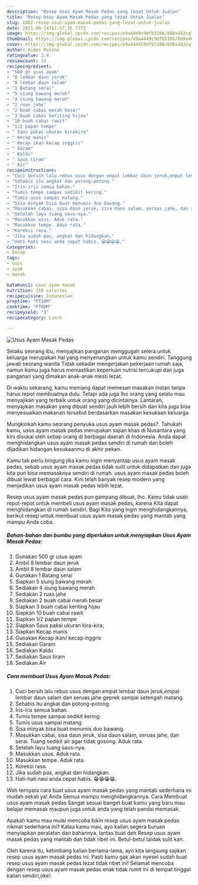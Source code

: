 ```yaml
---
description: "Resep Usus Ayam Masak Pedas yang lezat Untuk Jualan"
title: "Resep Usus Ayam Masak Pedas yang lezat Untuk Jualan"
slug: 1002-resep-usus-ayam-masak-pedas-yang-lezat-untuk-jualan
date: 2021-06-14T11:57:35.777Z
image: https://img-global.cpcdn.com/recipes/e9a4449c9dfb5106/680x482cq70/usus-ayam-masak-pedas-foto-resep-utama.jpg
thumbnail: https://img-global.cpcdn.com/recipes/e9a4449c9dfb5106/680x482cq70/usus-ayam-masak-pedas-foto-resep-utama.jpg
cover: https://img-global.cpcdn.com/recipes/e9a4449c9dfb5106/680x482cq70/usus-ayam-masak-pedas-foto-resep-utama.jpg
author: Aiden Malone
ratingvalue: 3.4
reviewcount: 14
recipeingredient:
- "500 gr usus ayam"
- "8 lembar daun jeruk"
- "8 lembar daun salam"
- "1 Batang serai"
- "5 siung bawang merah"
- "4 siung bawang merah"
- "2 ruas jahe"
- "2 buah cabai merah besar"
- "3 buah cabai keriting hijau"
- "10 buah cabai rawit"
- "1/2 papan tempe"
- " Saus pakai ukuran kirakira"
- " Kecap manis"
- " Kecap ikan kecap inggris"
- " Garam"
- " Kaldu"
- " Saus tiram"
- " Air"
recipeinstructions:
- "Cuci bersih lalu rebus usus dengan empat lembar daun jeruk,empat lembar daun salam dan seruas jahe geprek sampai setengah matang."
- "Sehabis itu angkat dan potong-potong."
- "Iris-iris semua bahan."
- "Tumis tempe sampai sedikit kering."
- "Tumis usus sampai matang."
- "Sisa minyak bisa buat menumis duo bawang."
- "Masukkan cabai, sisa daun jeruk, sisa daun salam, seruas jahe, dan serai. Tuang sedikit air agar tidak gosong. Aduk rata."
- "Setelah layu tuang saus-nya."
- "Masukkan usus. Aduk rata."
- "Masukkan tempe. Aduk rata."
- "Koreksi rasa."
- "Jika sudah pas, angkat dan hidangkan."
- "Hati-hati nasi anda cepat habis. 😁😁😁😁."
categories:
- Resep
tags:
- usus
- ayam
- masak

katakunci: usus ayam masak 
nutrition: 116 calories
recipecuisine: Indonesian
preptime: "PT10M"
cooktime: "PT60M"
recipeyield: "3"
recipecategory: Lunch

---
```



![Usus Ayam Masak Pedas](https://img-global.cpcdn.com/recipes/e9a4449c9dfb5106/680x482cq70/usus-ayam-masak-pedas-foto-resep-utama.jpg)

Selaku seorang ibu, menyajikan panganan menggugah selera untuk keluarga merupakan hal yang menyenangkan untuk kamu sendiri. Tanggung jawab seorang  wanita Tidak sekadar mengerjakan pekerjaan rumah saja, namun kamu juga harus memastikan keperluan nutrisi tercukupi dan juga panganan yang dimakan anak-anak mesti lezat.

Di waktu  sekarang, kamu memang dapat memesan masakan instan tanpa harus repot membuatnya dulu. Tetapi ada juga lho orang yang selalu mau menyajikan yang terbaik untuk orang yang dicintainya. Lantaran, menyajikan masakan yang dibuat sendiri jauh lebih bersih dan kita juga bisa menyesuaikan makanan tersebut berdasarkan masakan kesukaan keluarga. 



Mungkinkah kamu seorang penyuka usus ayam masak pedas?. Tahukah kamu, usus ayam masak pedas merupakan sajian khas di Nusantara yang kini disukai oleh setiap orang di berbagai daerah di Indonesia. Anda dapat menghidangkan usus ayam masak pedas sendiri di rumah dan boleh dijadikan hidangan kesukaanmu di akhir pekan.

Kamu tak perlu bingung jika kamu ingin menyantap usus ayam masak pedas, sebab usus ayam masak pedas tidak sulit untuk didapatkan dan juga kita pun bisa memasaknya sendiri di rumah. usus ayam masak pedas boleh dibuat lewat berbagai cara. Kini telah banyak resep modern yang menjadikan usus ayam masak pedas lebih lezat.

Resep usus ayam masak pedas pun gampang dibuat, lho. Kamu tidak usah repot-repot untuk membeli usus ayam masak pedas, karena Kita dapat menghidangkan di rumah sendiri. Bagi Kita yang ingin menghidangkannya, berikut resep untuk membuat usus ayam masak pedas yang mantab yang mampu Anda coba.

<!--inarticleads1-->

##### Bahan-bahan dan bumbu yang diperlukan untuk menyiapkan Usus Ayam Masak Pedas:

1. Gunakan 500 gr usus ayam
1. Ambil 8 lembar daun jeruk
1. Ambil 8 lembar daun salam
1. Gunakan 1 Batang serai
1. Siapkan 5 siung bawang merah
1. Sediakan 4 siung bawang merah
1. Sediakan 2 ruas jahe
1. Sediakan 2 buah cabai merah besar
1. Siapkan 3 buah cabai keriting hijau
1. Siapkan 10 buah cabai rawit
1. Siapkan 1/2 papan tempe
1. Siapkan  Saus pakai ukuran kira-kira;
1. Siapkan  Kecap manis
1. Gunakan  Kecap ikan/ kecap inggris
1. Sediakan  Garam
1. Sediakan  Kaldu
1. Sediakan  Saus tiram
1. Sediakan  Air




<!--inarticleads2-->

##### Cara membuat Usus Ayam Masak Pedas:

1. Cuci bersih lalu rebus usus dengan empat lembar daun jeruk,empat lembar daun salam dan seruas jahe geprek sampai setengah matang.
1. Sehabis itu angkat dan potong-potong.
1. Iris-iris semua bahan.
1. Tumis tempe sampai sedikit kering.
1. Tumis usus sampai matang.
1. Sisa minyak bisa buat menumis duo bawang.
1. Masukkan cabai, sisa daun jeruk, sisa daun salam, seruas jahe, dan serai. Tuang sedikit air agar tidak gosong. Aduk rata.
1. Setelah layu tuang saus-nya.
1. Masukkan usus. Aduk rata.
1. Masukkan tempe. Aduk rata.
1. Koreksi rasa.
1. Jika sudah pas, angkat dan hidangkan.
1. Hati-hati nasi anda cepat habis. 😁😁😁😁.




Wah ternyata cara buat usus ayam masak pedas yang mantab sederhana ini mudah sekali ya! Anda Semua mampu menghidangkannya. Cara Membuat usus ayam masak pedas Sangat sesuai banget buat kamu yang baru mau belajar memasak maupun juga untuk anda yang telah pandai memasak.

Apakah kamu mau mulai mencoba bikin resep usus ayam masak pedas nikmat sederhana ini? Kalau kamu mau, ayo kalian segera buruan menyiapkan peralatan dan bahannya, lantas buat deh Resep usus ayam masak pedas yang mantab dan tidak ribet ini. Betul-betul taidak sulit kan. 

Oleh karena itu, ketimbang kalian berlama-lama, ayo kita langsung sajikan resep usus ayam masak pedas ini. Pasti kamu gak akan nyesel sudah buat resep usus ayam masak pedas lezat tidak ribet ini! Selamat mencoba dengan resep usus ayam masak pedas enak tidak rumit ini di tempat tinggal kalian sendiri,oke!.

